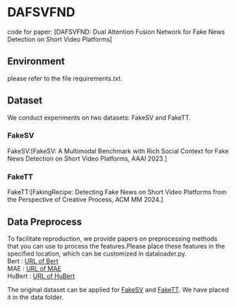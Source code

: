 # DAFSVFND
code for paper: [DAFSVFND: Dual Attention Fusion Network for Fake News Detection on Short Video Platforms]
## Environment
please refer to the file requirements.txt.
## Dataset
We conduct experiments on two datasets: FakeSV and FakeTT. 
### FakeSV
FakeSV:[FakeSV: A Multimodal Benchmark with Rich Social Context for Fake News Detection on Short Video Platforms, AAAI 2023.]
### FakeTT
FakeTT:[FakingRecipe: Detecting Fake News on Short Video Platforms from the Perspective of Creative Process, ACM MM 2024.]
## Data Preprocess
To facilitate reproduction, we provide papers on preprocessing methods that you can use to process the features.Please place these features in the specified location, which can be customized in dataloader.py.<br> 
Bert : [URL of Bert](https://github.com/ymcui/Chinese-BERT-wwm)<br>
MAE : [URL of MAE](https://github.com/facebookresearch/mae)<br>
HuBert : [URL of HuBert](https://github.com/bshall/hubert)

The original dataset can be applied for [FakeSV](https://github.com/ICTMCG/FakeSV) and [FakeTT](https://github.com/ICTMCG/FakingRecipe?tab=readme-ov-file). We have placed it in the data folder.
